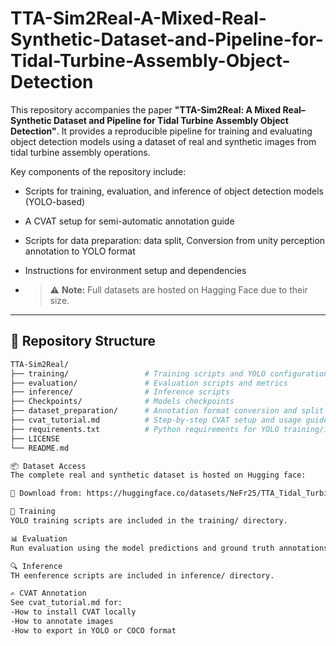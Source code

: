 # TTA-Sim2Real-A-Mixed-Real-Synthetic-Dataset-and-Pipeline-for-Tidal-Turbine-Assembly-Object-Detection

This repository accompanies the paper **"TTA-Sim2Real: A Mixed Real–Synthetic Dataset and Pipeline for Tidal Turbine Assembly Object Detection"**. It provides a reproducible pipeline for training and evaluating object detection models using a dataset of real and synthetic images from tidal turbine assembly operations.

Key components of the repository include:
- Scripts for training, evaluation, and inference of object detection models (YOLO-based)
- A CVAT setup for semi-automatic annotation guide
- Scripts for data preparation: data split, Conversion from unity perception annotation to YOLO format
- Instructions for environment setup and dependencies

- > ⚠️ **Note:** Full datasets are hosted on Hagging Face due to their size. 
---
## 📁 Repository Structure

```bash
TTA-Sim2Real/
├── training/                 # Training scripts and YOLO configuration
├── evaluation/               # Evaluation scripts and metrics
├── inference/                # Inference scripts
├── Checkpoints/              # Models checkpoints
├── dataset_preparation/      # Annotation format conversion and split scripts
├── cvat_tutorial.md          # Step-by-step CVAT setup and usage guide
├── requirements.txt          # Python requirements for YOLO training/inference
├── LICENSE
└── README.md

📦 Dataset Access
The complete real and synthetic dataset is hosted on Hugging face:

🔗 Download from: https://huggingface.co/datasets/NeFr25/TTA_Tidal_Turbine_Assembly_Visual_Dataset

🚀 Training
YOLO training scripts are included in the training/ directory.

📊 Evaluation
Run evaluation using the model predictions and ground truth annotations, the YOLO evaluation scripts are included in evaluation/ directory.

🔍 Inference
TH eenference scripts are included in inference/ directory.

✍️ CVAT Annotation
See cvat_tutorial.md for:
-How to install CVAT locally
-How to annotate images
-How to export in YOLO or COCO format
